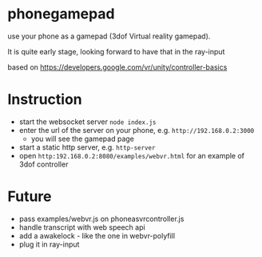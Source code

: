 # phonegamepad
use your phone as a gamepad (3dof Virtual reality gamepad).

It is quite early stage, looking forward to have that in the ray-input

based on https://developers.google.com/vr/unity/controller-basics

# Instruction
- start the websocket server ```node index.js```
- enter the url of the server on your phone, e.g. ```http://192.168.0.2:3000```
  - you will see the gamepad page
- start a static http server, e.g. ```http-server```
- open ```http:192.168.0.2:8080/examples/webvr.html``` for an example of 3dof controller

# Future
- pass examples/webvr.js on phoneasvrcontroller.js
- handle transcript with web speech api
- add a awakelock - like the one in webvr-polyfill
- plug it in ray-input
